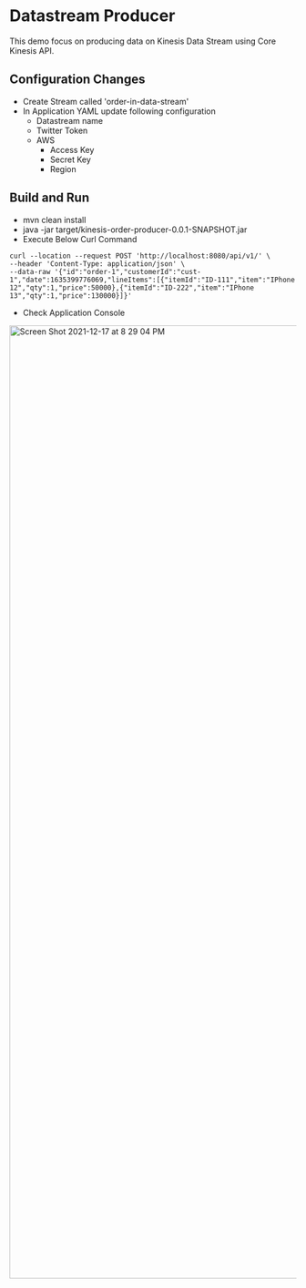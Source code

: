 # Datastream Producer

This demo focus on producing data on Kinesis Data Stream using Core Kinesis API. 

## Configuration Changes
- Create Stream called 'order-in-data-stream' 
- In Application YAML update following configuration
    - Datastream name
    - Twitter Token
    - AWS
        - Access Key
        - Secret Key
        - Region

## Build and Run
- mvn clean install
- java -jar target/kinesis-order-producer-0.0.1-SNAPSHOT.jar
- Execute Below Curl Command

``` 
curl --location --request POST 'http://localhost:8080/api/v1/' \
--header 'Content-Type: application/json' \
--data-raw '{"id":"order-1","customerId":"cust-1","date":1635399776069,"lineItems":[{"itemId":"ID-111","item":"IPhone 12","qty":1,"price":50000},{"itemId":"ID-222","item":"IPhone 13","qty":1,"price":130000}]}' 
```
- Check Application Console
<img width="1674" alt="Screen Shot 2021-12-17 at 8 29 04 PM" src="https://user-images.githubusercontent.com/23295769/146564010-bd4ab05a-45bd-4ea7-8168-7ae54e459097.png">



